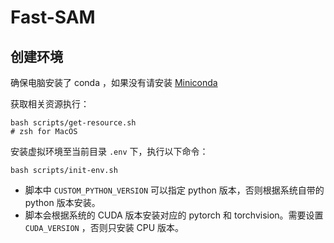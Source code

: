 # Fast-SAM


## 创建环境

确保电脑安装了 conda ，如果没有请安装 [Miniconda](https://docs.conda.io/en/latest/miniconda.html)

获取相关资源执行：
```shell
bash scripts/get-resource.sh
# zsh for MacOS
```

安装虚拟环境至当前目录 `.env` 下，执行以下命令：
```shell
bash scripts/init-env.sh
```
- 脚本中 `CUSTOM_PYTHON_VERSION` 可以指定 python 版本，否则根据系统自带的 python 版本安装。
- 脚本会根据系统的 CUDA 版本安装对应的 pytorch 和 torchvision。需要设置 `CUDA_VERSION` ，否则只安装 CPU 版本。